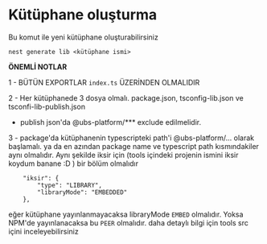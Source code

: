 # Kütüphane oluşturma

Bu komut ile yeni kütüphane oluşturabilirsiniz

```
nest generate lib <kütüphane ismi>
```

**ÖNEMLİ NOTLAR**

1 - BÜTÜN EXPORTLAR `index.ts` ÜZERİNDEN OLMALIDIR

2 - Her kütüphanede 3 dosya olmalı. package.json, tsconfig-lib.json ve tsconfi-lib-publish.json

- publish json'da @ubs-platform/\*\*\* exclude edilmelidir.

3 - package'da kütüphanenin typescripteki path'i @ubs-platform/... olarak başlamalı. ya da en azından package name ve typescript path kısmındakiler aynı olmalıdır. Aynı şekilde iksir için (tools içindeki projenin ismini iksir koydum banane :D ) bir bölüm olmalıdır

```
    "iksir": {
        "type": "LIBRARY",
        "libraryMode": "EMBEDDED"
    },
```

eğer kütüphane yayınlanmayacaksa libraryMode `EMBED` olmalıdır. Yoksa NPM'de yayınlanacaksa bu `PEER` olmalıdır. daha detaylı bilgi için tools src içini inceleyebilirsiniz
